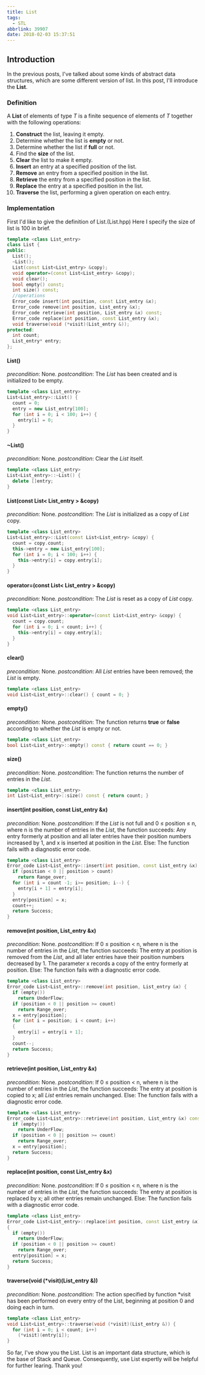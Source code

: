 ```yaml
---
title: List
tags:
  - STL
abbrlink: 39907
date: 2018-02-03 15:37:51
---
```


## Introduction
In the previous posts, I've talked about some kinds of abstract data structures, which are some different version of list. In this post, I'll introduce the **List**.
<!-- more -->

### Definition
A **List** of elements of type *T* is a finite sequence of elements of *T* together with the following operations:
1. **Construct** the list, leaving it empty.
2. Determine whether the list is **empty** or not.
3. Determine whether the list if **full** or not.
4. Find the **size** of the list.
5. **Clear** the list to make it empty.
6. **Insert** an entry at a specified position of the list.
7. **Remove** an entry from a specified position in the list.
8. **Retrieve** the entry from a specified position in the list.
9. **Replace** the entry at a specified position in the list.
10. **Traverse** the list, performing a given operation on each entry.


### Implementation
First I'd like to give the definition of List.(List.hpp) Here I specify the size of list is 100 in brief.
```C++
template <class List_entry>
class List {
public:
  List();
  ~List();
  List(const List<List_entry> &copy);
  void operator=(const List<List_entry> &copy);
  void clear();
  bool empty() const;
  int size() const;
  //operations
  Error_code insert(int position, const List_entry &x);
  Error_code remove(int position, List_entry &x);
  Error_code retrieve(int position, List_entry &x) const;
  Error_code replace(int position, const List_entry &x);
  void traverse(void (*visit)(List_entry &));
protected:
  int count;
  List_entry* entry;
};
```

#### List()
*precondition*: None.
*postcondition*: The *List* has been created and is initialized to be empty.
```C++
template <class List_entry>
List<List_entry>::List() {
  count = 0;
  entry = new List_entry[100];
  for (int i = 0; i < 100; i++) {
    entry[i] = 0;
  }
}
```
#### ~List()
*precondition*: None.
*postcondition*: Clear the *List* itself.
```C++
template <class List_entry>
List<List_entry>::~List() {
  delete []entry;
}
```

#### List(const List< List_entry > &copy)
*precondition*: None.
*postcondition*: The *List* is initialized as a copy of *List* copy.
```C++
template <class List_entry>
List<List_entry>::List(const List<List_entry> &copy) {
  count = copy.count;
  this->entry = new List_entry[100];
  for (int i = 0; i < 100; i++) {
    this->entry[i] = copy.entry[i];
  }
}
```

#### operator=(const List< List_entry > &copy)
*precondition*: None.
*postcondition*: The *List* is reset as a copy of *List* copy.
```C++
template <class List_entry>
void List<List_entry>::operator=(const List<List_entry> &copy) {
  count = copy.count;
  for (int i = 0; i < count; i++) {
    this->entry[i] = copy.entry[i];
  }
}
```

#### clear()
*precondition*: None.
*postcondition*: All *List* entries have been removed; the *List* is empty.
```C++
template <class List_entry>
void List<List_entry>::clear() { count = 0; }
```

#### empty()
*precondition*: None.
*postcondition*: The function returns **true** or **false** according to whether the *List* is empty or not.
```C++
template <class List_entry>
bool List<List_entry>::empty() const { return count == 0; }
```

#### size()
*precondition*: None.
*postcondition*: The function returns the number of entries in the *List*.
```C++
template <class List_entry>
int List<List_entry>::size() const { return count; }
```

#### insert(int position, **const** List_entry &x)
*precondition*: None.
*postcondition*: If the *List* is not full and 0 ≤ position ≤ n, where n is the number of entries in the *List*, the function succeeds: Any entry formerly at position and all later entries have their position numbers increased by 1, and x is inserted at position in the *List*.  Else: The function fails with a diagnostic error code.
```C++
template <class List_entry>
Error_code List<List_entry>::insert(int position, const List_entry &x) {
  if (position < 0 || position > count)
    return Range_over;
  for (int i = count -1; i>= position; i--) {
    entry[i + 1] = entry[i];
  }
  entry[position] = x;
  count++;
  return Success;
}
```

#### remove(int position, List_entry &x)
*precondition*: None.
*postcondition*: If 0 ≤ position < n, where n is the number of entries in the *List*, the function succeeds: The entry at position is removed from the *List*, and all later entries have their position numbers decreased by 1. The parameter x records a copy of the entry formerly at position. Else: The function fails with a diagnostic error code.
```C++
template <class List_entry>
Error_code List<List_entry>::remove(int position, List_entry &x) {
  if (empty())
    return UnderFlow;
  if (position < 0 || position >= count)
    return Range_over;
  x = entry[position];
  for (int i = position; i < count; i++)
  {
    entry[i] = entry[i + 1];
  }
  count--;
  return Success;
}
```

#### retrieve(int position, List_entry &x)
*precondition*: None.
*postcondition*: If 0 ≤ position < n, where n is the number of entries in the *List*, the function succeeds: The entry at position is copied to x; all *List* entries remain unchanged. Else: The function fails with a diagnostic error code.
```C++
template <class List_entry>
Error_code List<List_entry>::retrieve(int position, List_entry &x) const {
  if (empty())
    return UnderFlow;
  if (position < 0 || position >= count)
    return Range_over;
  x = entry[position];
  return Success;
}
```

#### replace(int position, **const** List_entry &x)
*precondition*: None.
*postcondition*: If 0 ≤ position < n, where n is the number of entries in the *List*, the function succeeds: The entry at position is replaced by x; all other entries remain unchanged. Else: The function fails with a diagnostic error code.
```C++
template <class List_entry>
Error_code List<List_entry>::replace(int position, const List_entry &x)
{
  if (empty())
    return UnderFlow;
  if (position < 0 || position >= count)
    return Range_over;
  entry[position] = x;
  return Success;
}
```

#### traverse(void (*visit)(List_entry &))
*precondition*: None.
*postcondition*: The action specified by function *visit has been performed on every entry of the List, beginning at position 0 and doing each in turn.
```C++
template <class List_entry>
void List<List_entry>::traverse(void (*visit)(List_entry &)) {
  for (int i = 0; i < count; i++)
    (*visit)(entry[i]);
}
```
So far, I've show you the List. List is an important data structure, which is the base of Stack and Queue. Consequently, use List expertly will be helpful for further learing. Thank you!
